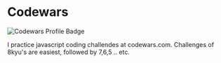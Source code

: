 # Codewars
<img src="https://www.codewars.com/users/menuscreen/badges/large" alt="Codewars Profile Badge">

I practice javascript coding challendes at codewars.com. Challenges of 8kyu's are easiest, followed by 7,6,5 .. etc.
